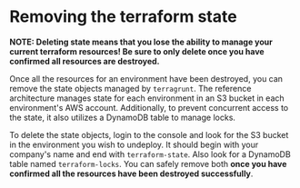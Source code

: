 # Removing the terraform state

**NOTE: Deleting state means that you lose the ability to manage your current terraform resources! Be sure to only
delete once you have confirmed all resources are destroyed.**

Once all the resources for an environment have been destroyed, you can remove the state objects managed by `terragrunt`.
The reference architecture manages state for each environment in an S3 bucket in each environment's AWS account.
Additionally, to prevent concurrent access to the state, it also utilizes a DynamoDB table to manage locks.

To delete the state objects, login to the console and look for the S3 bucket in the environment you wish to undeploy. It
should begin with your company's name and end with `terraform-state`. Also look for a DynamoDB
table named `terraform-locks`. You can safely remove both **once you have confirmed all the resources have been
destroyed successfully**.


<!-- ##DOCS-SOURCER-START
{"sourcePlugin":"Local File Copier","hash":"9c3adf3f67ede26bb4c92a2567125676"}
##DOCS-SOURCER-END -->
